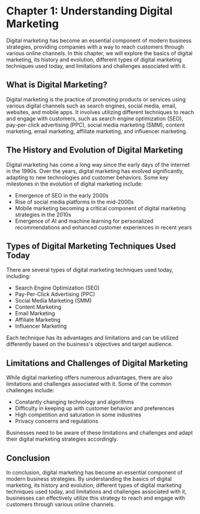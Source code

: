 Chapter 1: Understanding Digital Marketing
==========================================

Digital marketing has become an essential component of modern business strategies, providing companies with a way to reach customers through various online channels. In this chapter, we will explore the basics of digital marketing, its history and evolution, different types of digital marketing techniques used today, and limitations and challenges associated with it.

What is Digital Marketing?
--------------------------

Digital marketing is the practice of promoting products or services using various digital channels such as search engines, social media, email, websites, and mobile apps. It involves utilizing different techniques to reach and engage with customers, such as search engine optimization (SEO), pay-per-click advertising (PPC), social media marketing (SMM), content marketing, email marketing, affiliate marketing, and influencer marketing.

The History and Evolution of Digital Marketing
----------------------------------------------

Digital marketing has come a long way since the early days of the internet in the 1990s. Over the years, digital marketing has evolved significantly, adapting to new technologies and customer behaviors. Some key milestones in the evolution of digital marketing include:

* Emergence of SEO in the early 2000s
* Rise of social media platforms in the mid-2000s
* Mobile marketing becoming a critical component of digital marketing strategies in the 2010s
* Emergence of AI and machine learning for personalized recommendations and enhanced customer experiences in recent years

Types of Digital Marketing Techniques Used Today
------------------------------------------------

There are several types of digital marketing techniques used today, including:

* Search Engine Optimization (SEO)
* Pay-Per-Click Advertising (PPC)
* Social Media Marketing (SMM)
* Content Marketing
* Email Marketing
* Affiliate Marketing
* Influencer Marketing

Each technique has its advantages and limitations and can be utilized differently based on the business's objectives and target audience.

Limitations and Challenges of Digital Marketing
-----------------------------------------------

While digital marketing offers numerous advantages, there are also limitations and challenges associated with it. Some of the common challenges include:

* Constantly changing technology and algorithms
* Difficulty in keeping up with customer behavior and preferences
* High competition and saturation in some industries
* Privacy concerns and regulations

Businesses need to be aware of these limitations and challenges and adapt their digital marketing strategies accordingly.

Conclusion
----------

In conclusion, digital marketing has become an essential component of modern business strategies. By understanding the basics of digital marketing, its history and evolution, different types of digital marketing techniques used today, and limitations and challenges associated with it, businesses can effectively utilize this strategy to reach and engage with customers through various online channels.
